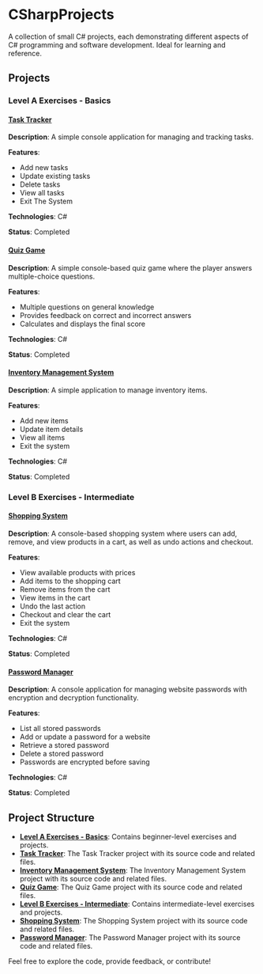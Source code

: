 # CSharpProjects
A collection of small C# projects, each demonstrating different aspects of C# programming and software development. Ideal for learning and reference.

## Projects

### Level A Exercises - Basics

#### [Task Tracker](./Level_A_Projects/TaskTracker/)

**Description**: A simple console application for managing and tracking tasks.

**Features**:
- Add new tasks
- Update existing tasks
- Delete tasks
- View all tasks
- Exit The System

**Technologies**: C#

**Status**: Completed

#### [Quiz Game](./Level_A_Projects/QuizGame/)
**Description**: A simple console-based quiz game where the player answers multiple-choice questions.

**Features**:
- Multiple questions on general knowledge
- Provides feedback on correct and incorrect answers
- Calculates and displays the final score

**Technologies**: C#

**Status**: Completed

#### [Inventory Management System](./Level_A_Projects/InventoryManagement/)

**Description**: A simple application to manage inventory items.

**Features**:
- Add new items
- Update item details
- View all items
- Exit the system

**Technologies**: C#

**Status**: Completed

### Level B Exercises - Intermediate

#### [Shopping System](./Level_B_Projects/ShoppingSystem/)
**Description**: A console-based shopping system where users can add, remove, and view products in a cart, as well as undo actions and checkout.

**Features**:
- View available products with prices
- Add items to the shopping cart
- Remove items from the cart
- View items in the cart
- Undo the last action 
- Checkout and clear the cart
- Exit the system

**Technologies**: C#

**Status**: Completed

#### [Password Manager](passwordManager)

**Description**: A console application for managing website passwords with encryption and decryption functionality.

**Features**:
- List all stored passwords
- Add or update a password for a website
- Retrieve a stored password
- Delete a stored password
- Passwords are encrypted before saving

**Technologies**: C#

**Status**: Completed

## Project Structure

- [**Level A Exercises - Basics**](./Level_A_Projects/): Contains beginner-level exercises and projects.
- [**Task Tracker**](./Level_A_Projects/TaskTracker/): The Task Tracker project with its source code and related files.
- [**Inventory Management System**](./Level_A_Projects/InventoryManagement/): The Inventory Management System project with its source code and related files.
- [**Quiz Game**](./Level_A_Projects/QuizGame/): The Quiz Game project with its source code and related files.
- [**Level B Exercises - Intermediate**](./Level_B_Projects/): Contains intermediate-level exercises and projects.
- [**Shopping System**](./Level_B_Projects/ShoppingSystem/): The Shopping System project with its source code and related files.
- [**Password Manager**](./Level_B_Projects/passwordManager/): The Password Manager project with its source code and related files.

Feel free to explore the code, provide feedback, or contribute!

